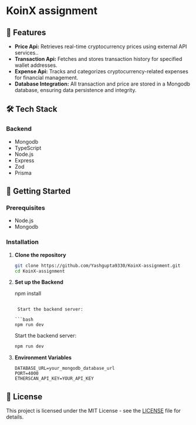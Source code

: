 # KoinX assignment

## 🌟 Features

- **Price Api:** Retrieves real-time cryptocurrency prices using external API services..
- **Transaction Api:** Fetches and stores transaction history for specified wallet addresses.
- **Expense Api:** Tracks and categorizes cryptocurrency-related expenses for financial management.
- **Database Integration:** All  transaction and price are stored in a Mongodb database, ensuring data persistence and integrity.


## 🛠️ Tech Stack

### Backend
- Mongodb
- TypeScript
- Node.js
- Express
- Zod
- Prisma



## 🚀 Getting Started

### Prerequisites
- Node.js
- Mongodb 

### Installation

1. **Clone the repository**

    ```bash
    git clone https://github.com/Yashgupta9330/KoinX-assignment.git
    cd KoinX-assignment
    ```

2. **Set up the Backend**

    npm install
    ```

     Start the backend server:

    ```bash
    npm run dev
    ```

    Start the backend server:

    ```bash
    npm run dev
    ```


3. **Environment Variables**

    ```env
    DATABASE_URL=your_mongodb_database_url
    PORT=4000
    ETHERSCAN_API_KEY=YOUR_API_KEY
    ```

## 📜 License

This project is licensed under the MIT License - see the [LICENSE](LICENSE) file for details.

